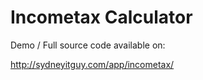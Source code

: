 # Incometax Calculator

Demo / Full source code available on:

http://sydneyitguy.com/app/incometax/
